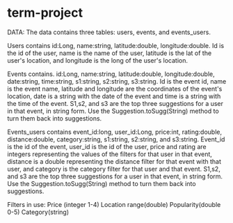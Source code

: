 # term-project

DATA:
The data contains three tables: users, events, and events\_users. 

Users contains id:Long, name:string, latitude:double, longitude:double. Id is the id of the user, name is the name of the user, latitude is the lat of the user's location, and longitude is the long of the user's location. 

Events contains. id:Long, name:string, latitude:double, longitude:double, date:string, time:string, s1:string, s2:string, s3:string. Id is the event id, name is the event name, latitude and longitude are the coordinates of the event's location, date is a string with the date of the event and time is a string with the time of the event. S1,s2, and s3 are the top three suggestions for a user in that event, in string form. Use the Suggestion.toSugg(String) method to turn them back into suggestions.

Events\_users contains event\_id:long, user\_id:Long, price:int, rating:double, distance:double, category:string, s1:string, s2:string, and s3:string. Event\_id is the id of the event, user\_id is the id of the user, price and rating are integers representing the values of the filters for that user in that event, distance is a double representing the distance filter for that event with that user, and category is the category filter for that user and that event. S1,s2, and s3 are the top three suggestions for a user in that event, in string form. Use the Suggestion.toSugg(String) method to turn them back into suggestions.

Filters in use: 
	Price (integer 1-4)
	Location range(double)
	Popularity(double 0-5)
	Category(string)